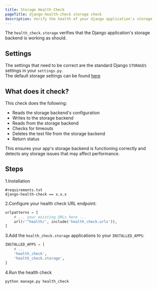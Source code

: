 ```yaml
---
title: Storage Health Check
pageTitle: django-health-check storage check
description: Verify the health of your django application's storage
---
```


The `health_check.storage` verifies that the Django application's storage backend is working
as should.

## Settings

The settings that need to be correct are the standard Django `STORAGES`
settings in your `settings.py`.  
The default storage settings can be found
[here](https://docs.djangoproject.com/en/4.2/ref/settings/#storages)

## What does it check?

This check does the following:

- Reads the storage backend's configuration
- Writes to the storage backend
- Reads from the storage backend
- Checks for timeouts
- Deletes the test file from the storage backend
- Return status 

This ensures your app's storage backend is functioning correctly and detects any storage issues that may affect performance.

## Steps
1.Installation
 ```shell
#requirements.txt
django-health-check == x.x.x
```

2.Configure your health check URL endpoint:

```python
urlpatterns = [
    # ... your existing URLs here ...
    url(r'^health/', include('health_check.urls')),
]
```

3.Add the `health_check.storage` applications to your `INSTALLED_APPS`:

```python
INSTALLED_APPS = [
    # ...
    'health_check',                             
    'health_check.storage',
]
```
4.Run the health check
```shell
python manage.py health_check

```